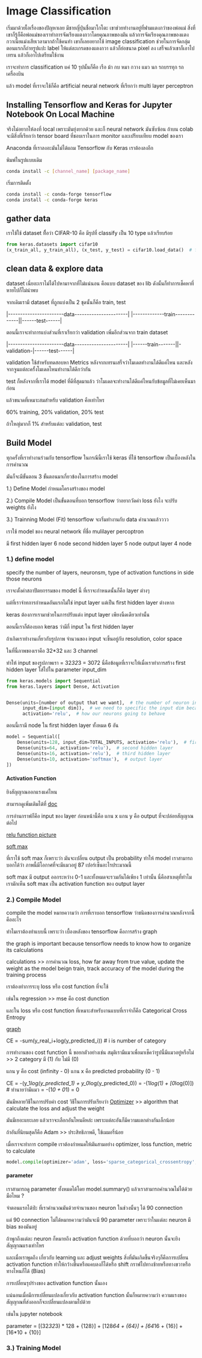 # Image Classification

เริ่มมาด้วยเื้อเรื่องของปัญหาเลย มีชายญี่ปุ่นชื่อมาโกโตะ เขาช่วยทำงานอยู่ที่ฟามแตงกว่าของพ่อแม่ สิ่งที่เขาก็รู้ก็คือพ่อแม่ของเราทำการจัดเรียงแตงกวาโดยคุณภาพของมัน
แล้วการจัดเรียงคุณภาพของแตงกวาเนี่ยแม่งเสียเวลามากถ้าใช้คนทำ เขาก็เลยอยากใช้ image classification ช่วยในการจัดกลุ่ม
ตอนแรกก็ถ่ายรูปแปะ label ให้แต่ละเกรดของแตงกวา
แล้วก็ย่อขนาด pixel ลง เสร็จแล้วเขาก็เอาไปเทรน
แล้วก็เอาไปเตรียมใช้งาน

เราจะทำการ classification แค่ 10 รุปนั้นก็คือ เรือ ม้า กบ หมา กวาง แมว นก รถบรรทุก รถ เครื่องบิน

แล้ว model ที่เราจะใช้ก็คือ artificial neural network ที่เรียกว่า multi layer perceptron

## Installing Tensorflow and Keras for Jupyter Notebook On Local Machine

จริงไม่อยากให้ลงที่ local เพราะมันยุ่งยากด้วย และก็ neural network มันซับซ้อน ถ้าบน colab จะมีสิ่งที่เรียกว่า tensor board ที่ชอบเราในการ monitor และเปรียบเทียบ model ของเรา

Anaconda ที่เราลงอะมันไม่ได้แถม Tensorflow กับ Keras เราต้องลงอีก

พิมพ์ในรูปแบบเดิม

```bash
conda install -c [channel_name] [package_name]
```

เริ่มการติดตั้ง
```bash
conda install -c conda-forge tensorflow
conda install -c conda-forge keras
```

## gather data

เราใช้ใช้ dataset ที่ื่อว่า CIFAR-10 คือ มีรุปที่ classify เป็น 10 type แล้วเรียบร้อย

```python
from keras.datasets import cifar10
(x_train_all, y_train_all), (x_test, y_test) = cifar10.load_data()  # from the documentation
```

## clean data & explore data

dataset เนี่ยอะเราไม่ได้ไปหามาจากที่ไม่แน่นอน คือแบบ dataset ของ lib ดังนั้นก็ทำการเช็คหาที่หายไปก็ไม่น่าพบ 

จากเดิมเรามี dataset ที่ถูกแบ่งเป็น 2 ชุดนั้นก็คือ train, test

|-----------------------data----------------------|
|-------------train-------------||------test------|

ตอนนี้เราจะทำการแบ่งส่วนที่เราเรียกว่า validation เพิ่มอีกส่วนจาก train dataset

|-----------------------data----------------------|
|------train-------||-validation-|------test------|

validation ใช้สำหรับทดสอบหา Metrics หลังจากเทรนเสร็จว่าโมเดลทำงานได้ดีแค่ไหน และหลังจากจูนแต่ละครั้งโมเดลไหนทำงานได้ดีกว่ากัน

test ก็หลังจากที่เราได้ model ที่ดีที่สุดมาแล้ว ว่าโมเดลจะทำงานได้ดีแค่ไหนกับข้อมูลที่ไม่เคยเห็นมาก่อน

แล้วขนาดที่เหมาะสมสำหรับ validation คือเท่าไหร

60% training, 20% validation, 20% test 

ถ้าใหญ่มากก็ 1% สำหรับแต่ละ validation, test

## Build Model

ทุกครั้งที่เราทำงานร่วมกับ tensorflow ในกรณีนี้เราใช้ keras ที่ใช้ tensorflow เป็นเบื้องหลังในการคำนวณ

มันก็จะมีขั้นตอน 3 ขั้นตอนมาเกี่ยวข้องในการสร้าง model

1.) Define Model
กำหนดโครงสร้างของ model

2.) Compile Model
เป็นขั้นตอนที่บอก tensorflow ว่าอยากวัดค่า loss ยังไง
จะปรับ weights ยังไง

3.) Trainning Model (Fit)
tensorflow จะเริ่มทำงานกับ data คำนวณแล้วววว

เราใช้ model ของ neural network ที่ชื่อ mulilayer percoptron

มี first hidden layer 6 node
 second hidden layer 5 node
 output layer 4 node


### 1.) define model

specify the number of layers, neuronsm, type of activation functions in side those neurons

เราจะตั้งค่าสถาปัตยกรรมของ model นี้
ที่เราจะกำหนดนั้นก็คือ layer ต่างๆ 

แต่ที่เราจำทการกำหนดอันแรกไม่ใช่ input layer แต่เป็น first hidden layer ต่างหาก

keras ต้องการเรามาช่วยในการปรับแต่ง input layer เพียงนิ้ดเดียวเท่านั้น

ตอนนี้เราก็ต้องบอก keras ว่ามีกี่ input ใน first hidden layer

ถ้าเกิดเราทำงานเกี่ยวกับรูปภาพ จำนวนของ input จะขึ้นอยู่กับ resolution, color space

ในที่นี้ภาพของเราคือ 32*32 และ 3 channel

ทำให้ input ของรูปภาพเรา = 32*32*3 = 3072 นี่คือข้อมูลที่เราจะให้เมื่อเราทำการสร้าง first hidden layer ใส่ไปใน parameter input_dim

```python
from keras.models import Sequential
from keras.layers import Dense, Activation


Dense(units=[number of output that we want],  # the number of neuron in that layer
      input_dim=[input dim]),  # we need to specific the input dim because we made it the first layer
      activation='relu',  # how our neurons going to behave
```

ตอนนี้เรามี node ใน first hidden layer ทั้งหมด 6 อัน

```python
model = Sequential([
    Dense(units=128, input_dim=TOTAL_INPUTS, activation='relu'),  # first hidden layer
    Dense(units=64, activation='relu'),  # second hidden layer
    Dense(units=16, activation='relu'),  # third hidden layer
    Dense(units=10, activation='softmax'),  # output layer
])
```

#### Activation Function

ยิงสัญญาณออกแรงแค่ไหน

สามารถดูเพิ่มเติมได้ที่ [doc](https://keras.io/api/layers/activations/)

การอ่านกราฟก็คือ input ของ layer ก่อนหน้านี้คือ แกน x แกน y คือ output ที่จะปล่อยสัญญาณต่อไป

[relu function picture](https://medium.com/@sonish.sivarajkumar/relu-most-popular-activation-function-for-deep-neural-networks-10160af37dda)

[soft max](http://krisbolton.com/a-quick-introduction-to-artificial-neural-networks-part-2)

ที่เราใช้ soft max ก็เพราะว่า มันจะเปลี่ยน output เป็น probability ทำให้ model เราสามารถบอกได้ว่า ภาพนี้มีโอกาศที่จะมีแมวอยู่ 87 เปอร์เซ็นอะไรประมาณนี้ 

soft max มี output ออกระหว่าง 0-1 และทั้งหมดจะรวมกันได้เพียง 1 เท่านั้น นี่คือสาเหตุที่ทำไมเรามักเห็น soft max เป็น activation function ของ output layer

### 2.) Compile Model

compile the model หมายความว่า การที่เราบอก tensorflow ว่าชนิดของการคำนวณหลังจากนี้คืออะไร

ทำไมเราต้องทำแบบนี้ เพราะว่า เบื้องหลังของ tensorflow คือการสร้าง graph

the graph is important because tensorflow needs to know how to organize its calculations

calculations >> การคำนวณ loss, how far away from true value, update the weight as the model beign train, track accuracy of the model during the training process

เราต้องทำการระบุ loss หรือ cost function ที่จะใช้

เช่นใน regression >> mse คือ cost dunction

และใน loss หรือ cost function ที่เหมาะสำหรับงานแบบที่เราจำก็คือ Categorical Cross Entropy

[graph](https://ml-cheatsheet.readthedocs.io/en/latest/loss_functions.html)

CE = -sum(y_real_i+log(y_predicted_i))  # i is number of category

การทำงานของ cost function นี้ ขอยกตัวอย่างเช่น
สมุติเรามีแมวเพื่อมาเช็คว่ารูปนี้มีแมวอยู่หรือไม่ >> 2 category มี (1) กับ ไม่มี (0)

แกน y คือ cost (infinity - 0)
แกน x คือ predicted probability (0 - 1)

CE = -(y_1*log(y_predicted_1) + y_0*log(y_predicted_0))
   = -(1*log(1) + [0*log(0)])  # ทำนายว่ามีแมว
   = -(1*0 + 0*1)
   = 0

มันมีหลายวิธีในการปรับค่า cost
วิธีในการปรับเรียงว่า [Optimizer](https://keras.io/api/optimizers/) >> algorithm that calculate the loss and adjust the weight

มันมีเยอะแยะเลย แล้วเราจะเลือกอันไหนดีหล่ะ เพราะแต่ละอันก็มีความแตกต่างกันเล็กน้อย

ถ้าอันที่นิยมสุดก็คือ Adam >> ประสิทธิภาพดี, ใช้เมมอรี่น้อย

เมื่อเราจะทำการ compile เราต้องกำหนดให้มันสามอย่าง optimizer, loss function, metric to calculate

```python
model.compile(optimizer='adam', loss='sparse_categorical_crossentropy', metrics=['accuracy'])
```

#### parameter

เราสามารถดู parameter ทั้งหมดได้โดย model.summary()
แล้วเราสามารถคำนวณไม่ได้ด้วยมือไหม ?

จำตอนแรกได้ป่ะ ที่เราคำนวณมันด้วยจำนวนของ neuron ในช่วงนั้นๆ ได้ 90 connection

แต่ 90 connection ไม่ได้หมายความว่ามันจะมี 90 parameter เพราะว่าในแต่ละ neuron มี bias ของมันอยู่

ถ้าพูกถึงแต่ละ neuron ก็หมายถึง activation function ด้วยที่บอกว่า neuron นั้นจะยิงสัญญาณแรงเท่าไหร

และเมื่อเราพูดถึง เกี่ยวกับ learning และ adjust weights สิ่งที่มันเกิดขึ้นจริงๆก็คือการเปลี่ยน activation function ทำให้กว้างขึ้นหรือแคบลงก็ได้หรือ shift กราฟไปทางซ้ายหรือทางขวาหรือทางไหนก็ได้ (Bias)

การเปลี่ยนรุปร่างของ activation function นั้นเอง

แน่นอนเมื่อมีการเปลี่ยนแปลงเกี่ยวกับ activation function นั้นก็หมายความว่า ความแรงของสัญญาณที่ส่งออกก็จะเปลี่ยนแปลงตามไปด้วย

เช่นใน jupyter notebook

parameter = [(32*32*3) * 128 + {128}] + [128*64 + {64}] + [64*16 + {16}] + [16*10 + {10}]

### 3.) Training Model
